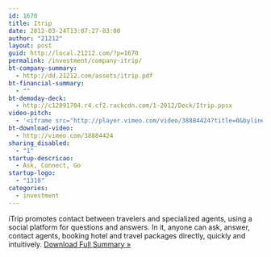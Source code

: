 ```yaml
---
id: 1670
title: Itrip
date: 2012-03-24T13:07:27-03:00
author: "21212"
layout: post
guid: http://local.21212.com/?p=1670
permalink: /investment/company-itrip/
bt-company-summary:
  - http://dd.21212.com/assets/itrip.pdf
bt-financial-summary:
  - ""
bt-demoday-deck:
  - http://c12091704.r4.cf2.rackcdn.com/1-2012/Deck/Itrip.ppsx
video-pitch:
  - '<iframe src="http://player.vimeo.com/video/38884424?title=0&byline=0&portrait=0" width="620" height="349" frameborder="0" webkitAllowFullScreen mozallowfullscreen allowFullScreen></iframe>'
bt-download-video:
  - http://vimeo.com/38884424
sharing_disabled:
  - "1"
startup-descricao:
  - Ask, Connect, Go
startup-logo:
  - "1318"
categories:
  - investment
---
```

iTrip promotes contact between travelers and specialized agents, using a social platform for questions and answers. In it, anyone can ask, answer, contact agents, booking hotel and travel packages directly, quickly and intuitively. <a href="http://dd.21212.com/assets/itrip.pdf" target="_blank">Download Full Summary »</a>